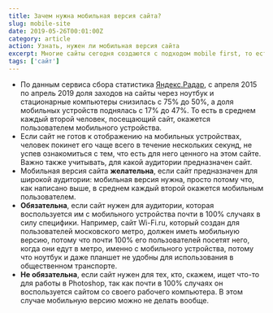 ```yaml
---
title: Зачем нужна мобильная версия сайта?
slug: mobile-site
date: 2019-05-26T00:01:00Z
category: article
action: Узнать, нужен ли мобильная версия сайта
excerpt: Многие сайты сегодня создаются с подходом mobile first, то есть с приоритетом на разработку мобильной версии. Оправдано ли это? Нужна ли вам мобильная версия?
tags: ['сайт']
---
```


- По данным сервиса сбора статистика [Яндекс.Радар](https://radar.yandex.ru/device_categories?period=all), с апреля 2015 по апрель 2019 доля заходов на сайты через ноутбук и стационарные компьютеры снизилась с 75% до 50%, а доля мобильных устройств поднялась с 17% до 47%. То есть в среднем каждый второй человек, посещающий сайт, окажется пользователем мобильного устройства.
- Если сайт не готов к отображению на мобильных устройствах, человек покинет его чаще всего в течение нескольких секунд, не успев ознакомиться с тем, что есть для него ценного на этом сайте.
Важно также учитывать, для какой аудитории предназначен сайт.
- Мобильная версия сайта **желательна**, если сайт предназначен для широкой аудитории: мобильная версия нужна, просто потому что, как написано выше, в среднем каждый второй окажется мобильным пользователем.
- **Обязательна**, если сайт нужен для аудитории, которая воспользуется им с мобильного устройства почти в 100% случаях в силу специфики. Например, сайт Wi-Fi.ru, который создан для пользователей московского метро, должен иметь мобильную версию, потому что почти 100% его пользователей посетят него, когда они едут в метро, именно с мобильного устройства, потому что ноутбук и даже планшет не удобны для использования в общественном транспорте.
- **Не обязательна**, если сайт нужен для тех, кто, скажем, ищет что-то для работы в Photoshop, так как почти в 100% случаях он воспользуется сайтом со своего рабочего компьютера. В этом случае мобильную версию можно не делать вообще.
